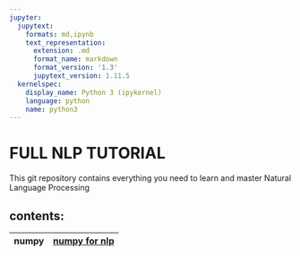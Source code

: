 ```yaml
---
jupyter:
  jupytext:
    formats: md,ipynb
    text_representation:
      extension: .md
      format_name: markdown
      format_version: '1.3'
      jupytext_version: 1.11.5
  kernelspec:
    display_name: Python 3 (ipykernel)
    language: python
    name: python3
---
```

# FULL NLP TUTORIAL

This git repository contains everything you need to learn and master Natural Language Processing


contents: 
---------------------------------------

| numpy | <a href = "./1-numpy/tutorial-nlp-from-scratch.md"> numpy for nlp </a> |
|---|---|